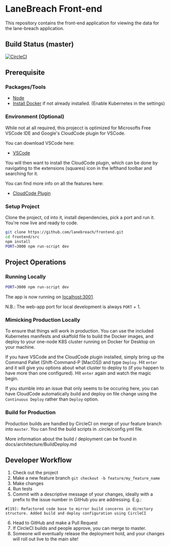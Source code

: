 # LaneBreach Front-end

This repository contains the front-end application for viewing the data for the
lane-breach application.

## Build Status (master)
[![CircleCI](https://circleci.com/gh/lanebreach/frontend.svg?style=svg)](https://circleci.com/gh/lanebreach/frontend)

## Prerequisite

### Packages/Tools
- [Node](https://nodejs.org/en/download/package-manager/)
- [Install Docker](https://www.docker.com/get-started) if not already installed. (Enable Kubernetes in the settings)

### Environment (Optional)
While not at all required, this projecct is optimized for Microsofts Free VSCode IDE and Google's CloudCode plugin for VSCode.

You can download VSCode here:
- [VSCode](https://code.visualstudio.com/)

You will then want to install the CloudCode plugin, which can be done by navigating to the extensions (squares) icon in the lefthand toolbar and searching for it.

You can find more info on all the features here:
- [CloudCode Plugin](https://cloud.google.com/code/)

### Setup Project
Clone the project, cd into it, install dependencies, pick a port and run it. You're now live and ready to code.
```bash
git clone https://github.com/lanebreach/frontend.git
cd frontend/src
npm install
PORT=3000 npm run-script dev
```

## Project Operations
### Running Locally
```bash
PORT=3000 npm run-script dev
```

The app is now running on [localhost:3001](http://localhost:3001). 

N.B.: The web-app port for local development is always `PORT` + 1.

### Mimicking Production Locally
To ensure that things will work in production. You can use the included Kubernetes manifests and skaffold file to build the Docker images, and deploy to your one-node K8S cluster running on Docker for Desktop on your machine.

If you have VSCode and the CloudCode plugin installed, simply bring up the Command Pallet (Shift-Command-P [MacOS]) and type `Deploy`. Hit `enter` and it will give you options about what cluster to deploy to (if you happen to have more than one configured). Hit `enter` again and watch the magic begin.

If you stumble into an issue that only seems to be occuring here, you can have CloudCode automatically build and deploy on file change using the `Continuous Deploy` rather than `Deploy` option.

### Build for Production
Production builds are handled by CircleCI on merge of your feature branch into `master`. You can find the build scripts in .circle/config.yml file.

More information about the build / deployment can be found in docs/architecture/BuildDeploy.md


## Developer Workflow
1. Check out the project
2. Make a new feature branch `git checkout -b feature/my_feature_name`
3. Make changes
4. Run tests
5. Commit with a descriptive message of your changes, ideally with a prefix to the issue number in GitHub you are addressing. E.g.:
```
#[19]: Refactored code base to mirror build concerns in directory structure. Added build and deploy configuration using CircleCI
```
6. Head to GitHub and make a Pull Request
7. If CircleCI builds and people approve, you can merge to master.
8. Someone will eventually release the deployment hold, and your changes will roll out live to the main site!